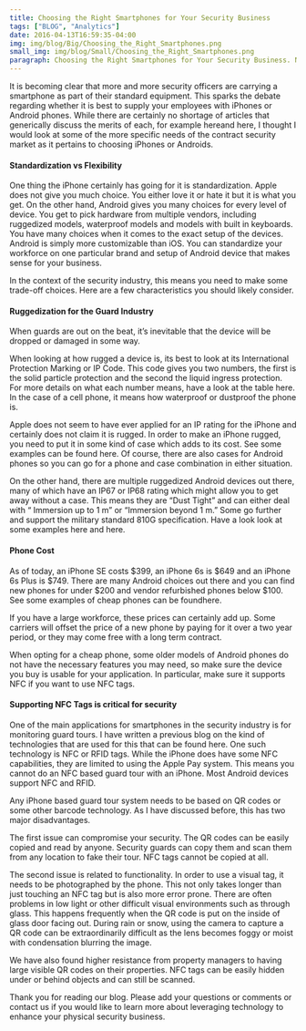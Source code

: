 ```yaml
---
title: Choosing the Right Smartphones for Your Security Business
tags: ["BLOG", "Analytics"]  
date: 2016-04-13T16:59:35-04:00 
img: img/blog/Big/Choosing_the_Right_Smartphones.png
small_img: img/blog/Small/Choosing_the_Right_Smartphones.png
paragraph: Choosing the Right Smartphones for Your Security Business. Not every smartphone is the same. We look at how to choose the best for your security guard company.
---
```


It is becoming clear that more and more security officers are carrying a smartphone as part of their standard equipment. This sparks the debate regarding whether it is best to supply your employees with iPhones or Android phones. While there are certainly no shortage of articles that generically discuss the merits of each, for example hereand here, I thought I would look at some of the more specific needs of the contract security market as it pertains to choosing iPhones or Androids.

#### Standardization vs Flexibility
One thing the iPhone certainly has going for it is standardization. Apple does not give you much choice. You either love it or hate it but it is what you get. On the other hand, Android gives you many choices for every level of device. You get to pick hardware from multiple vendors, including ruggedized models, waterproof models and models with built in keyboards. You have many choices when it comes to the exact setup of the devices. Android is simply more customizable than iOS. You can standardize your workforce on one particular brand and setup of Android device that makes sense for your business.

In the context of the security industry, this means you need to make some trade-off choices. Here are a few characteristics you should likely consider.

#### Ruggedization for the Guard Industry
When guards are out on the beat, it’s inevitable that the device will be dropped or damaged in some way.

When looking at how rugged a device is, its best to look at its International Protection Marking or IP Code. This code gives you two numbers, the first is the solid particle protection and the second the liquid ingress protection. For more details on what each number means, have a look at the table here. In the case of a cell phone, it means how waterproof or dustproof the phone is.

Apple does not seem to have ever applied for an IP rating for the iPhone and certainly does not claim it is rugged. In order to make an iPhone rugged, you need to put it in some kind of case which adds to its cost. See some examples can be found here. Of course, there are also cases for Android phones so you can go for a phone and case combination in either situation.

On the other hand, there are multiple ruggedized Android devices out there, many of which have an IP67 or IP68 rating which might allow you to get away without a case. This means they are “Dust Tight” and can either deal with “ Immersion up to 1 m” or “Immersion beyond 1 m.” Some go further and support the military standard 810G specification. Have a look look at some examples here and here.

#### Phone Cost
As of today, an iPhone SE costs $399, an iPhone 6s is $649 and an iPhone 6s Plus is $749. There are many Android choices out there and you can find new phones for under $200 and vendor refurbished phones below $100. See some examples of cheap phones can be foundhere.

If you have a large workforce, these prices can certainly add up. Some carriers will offset the price of a new phone by paying for it over a two year period, or they may come free with a long term contract.

When opting for a cheap phone, some older models of Android phones do not have the necessary features you may need, so make sure the device you buy is usable for your application. In particular, make sure it supports NFC if you want to use NFC tags.

#### Supporting NFC Tags is critical for security
One of the main applications for smartphones in the security industry is for monitoring guard tours. I have written a previous blog on the kind of technologies that are used for this that can be found here. One such technology is NFC or RFID tags. While the iPhone does have some NFC capabilities, they are limited to using the Apple Pay system. This means you cannot do an NFC based guard tour with an iPhone. Most Android devices support NFC and RFID.

Any iPhone based guard tour system needs to be based on QR codes or some other barcode technology. As I have discussed before, this has two major disadvantages.

The first issue can compromise your security. The QR codes can be easily copied and read by anyone. Security guards can copy them and scan them from any location to fake their tour. NFC tags cannot be copied at all.

The second issue is related to functionality. In order to use a visual tag, it needs to be photographed by the phone. This not only takes longer than just touching an NFC tag but is also more error prone. There are often problems in low light or other difficult visual environments such as through glass. This happens frequently when the QR code is put on the inside of glass door facing out. During rain or snow, using the camera to capture a QR code can be extraordinarily difficult as the lens becomes foggy or moist with condensation blurring the image.

We have also found higher resistance from property managers to having large visible QR codes on their properties. NFC tags can be easily hidden under or behind objects and can still be scanned.

Thank you for reading our blog. Please add your questions or comments or contact us if you would like to learn more about leveraging technology to enhance your physical security business.